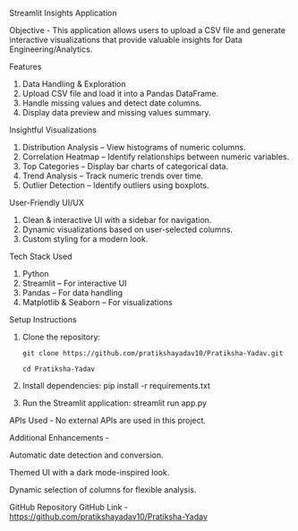 Streamlit Insights Application 

Objective - 
   This application allows users to upload a CSV file and generate interactive visualizations that provide valuable insights for Data Engineering/Analytics.

Features
  1. Data Handling & Exploration
  2. Upload CSV file and load it into a Pandas DataFrame.
  3. Handle missing values and detect date columns.
  4. Display data preview and missing values summary.

Insightful Visualizations
  1. Distribution Analysis – View histograms of numeric columns.
  2. Correlation Heatmap – Identify relationships between numeric variables.
  3. Top Categories – Display bar charts of categorical data.
  4. Trend Analysis – Track numeric trends over time.
  5. Outlier Detection – Identify outliers using boxplots.

User-Friendly UI/UX
  1. Clean & interactive UI with a sidebar for navigation.
  2. Dynamic visualizations based on user-selected columns.
  3. Custom styling for a modern look.

Tech Stack Used
  1. Python
  2. Streamlit – For interactive UI
  3. Pandas – For data handling
  4. Matplotlib & Seaborn – For visualizations
     
Setup Instructions
  1. Clone the repository:
     
         git clone https://github.com/pratikshayadav10/Pratiksha-Yadav.git
     
         cd Pratiksha-Yadav
  3. Install dependencies:
      pip install -r requirements.txt
  4. Run the Streamlit application:
      streamlit run app.py

APIs Used -
  No external APIs are used in this project.

Additional Enhancements -

  Automatic date detection and conversion.
  
  Themed UI with a dark mode-inspired look.
  
  Dynamic selection of columns for flexible analysis.


GitHub Repository
  GitHub Link - https://github.com/pratikshayadav10/Pratiksha-Yadav
